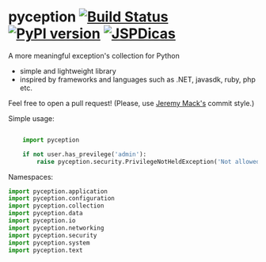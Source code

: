 # pyception [![Build Status](https://travis-ci.org/jonathansp/pyception.svg?branch=master)](https://travis-ci.org/jonathansp/pyception) [![PyPI version](https://badge.fury.io/py/pyception.svg)](https://badge.fury.io/py/pyception) [![JSPDicas](https://img.shields.io/badge/jspdicas-approved-blue.svg)](https://mest.re)

A more meaningful exception's collection for Python

* simple and lightweight library
* inspired by frameworks and languages such as .NET, javasdk, ruby, php etc.

Feel free to open a pull request! (Please, use [Jeremy Mack's](http://seesparkbox.com/foundry/semantic_commit_messages) commit style.)

Simple usage:

``` python

    import pyception

    if not user.has_previlege('admin'):
        raise pyception.security.PrivilegeNotHeldException('Not allowed.')

```

Namespaces:

``` python
import pyception.application
import pyception.configuration
import pyception.collection
import pyception.data
import pyception.io
import pyception.networking
import pyception.security
import pyception.system
import pyception.text
```
